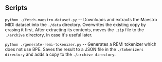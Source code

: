 ## Scripts

`python ./fetch-maestro-dataset.py` -- Downloads and extracts the Maestro MIDI dataset into the `./data` directory. Overwrites the existing copy by erasing it first. After extracting its contents, moves the `.zip` file to the `./archive` directory, in case it's useful later.

`python ./generate-remi-tokenizer.py` -- Generates a REMI tokenizer which does not use BPE. Saves the result to a JSON file in the `./tokenizers directory` and adds a copy to the `./archive directory`.